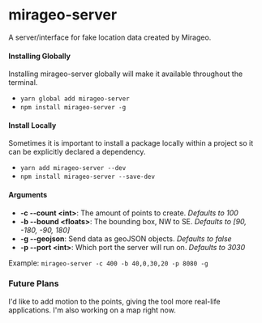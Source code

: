 # mirageo-server
A server/interface for fake location data created by Mirageo.

#### Installing Globally
Installing mirageo-server globally will make it available throughout the terminal.
- `yarn global add mirageo-server`
- `npm install mirageo-server -g`

#### Install Locally
Sometimes it is important to install a package locally within a project so it can be explicitly declared a dependency.
- `yarn add mirageo-server --dev`
- `npm install mirageo-server --save-dev`

#### Arguments
- **-c --count &lt;int>**: The amount of points to create. *Defaults to 100*
- **-b --bound &lt;floats>**: The bounding box, NW to SE. *Defaults to [90, -180, -90, 180]*
- **-g --geojson**: Send data as geoJSON objects. *Defaults to false*
- **-p --port &lt;int>**: Which port the server will run on. *Defaults to 3030*

Example: 
`mirageo-server -c 400 -b 40,0,30,20 -p 8080 -g`

### Future Plans
I'd like to add motion to the points, giving the tool more real-life applications.
I'm also working on a map right now.


